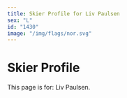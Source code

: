 ```yaml
---
title: Skier Profile for Liv Paulsen
sex: "L"
id: "1430"
image: "/img/flags/nor.svg" 
---
```


# Skier Profile

This page is for: Liv Paulsen.
    